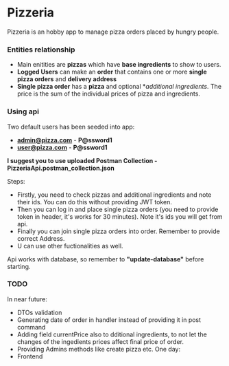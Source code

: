 # Pizzeria
Pizzeria is an hobby app to manage pizza orders placed by hungry people.

### Entities relationship

* Main enitities are **pizzas** which have **base ingredients** to show to users.
* **Logged Users** can make an **order** that contains one or more **single pizza orders** and **delivery address**
* **Single pizza order** has a **pizza** and optional **additional ingredients*. The price is the sum of the individual prices of pizza and ingredients.

### Using api

Two default users has been seeded into app:
* **admin@pizza.com** - **P@ssword1**
* **user@pizza.com** - **P@ssword1**

**I suggest you to use uploaded Postman Collection - PizzeriaApi.postman_collection.json**

Steps:
* Firstly, you need to check pizzas and additional ingredients and note their ids. You can do this without providing JWT token.
* Then you can log in and place single pizza orders (you need to provide token in header, it's works for 30 minutes). Note it's ids you will get from api.
* Finally you can join single pizza orders into order. Remember to provide correct Address.
* U can use other fuctionalities as well.

Api works with database, so		 remember to **"update-database"** before starting.
 


### TODO
In near future:
* DTOs validation
* Generating date of order in handler instead of providing it in post command
* Adding field currentPrice also to dditional ingredients, to not let the changes of the ingedients prices affect final price of order.
* Providing Admins methods like create pizza etc.
One day:
* Frontend
